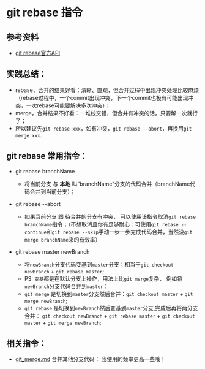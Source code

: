 # git rebase 指令

## 参考资料
* [git rebase官方API](https://git-scm.com/docs/git-rebase)

## 实践总结：
* rebase，合并的结果好看：清晰、直观，但合并过程中出现冲突处理比较麻烦（rebase过程中，一个commit出现冲突，下一个commit也极有可能出现冲突，一次rebase可能要解决多次冲突）；
* merge，合并结果不好看：一堆线交错，但合并有冲突的话，只要解一次就行了；
* 所以建议先`git rebase xxx`，如有冲突，`git rebase --abort`，再换用`git merge xxx`.

## git rebase 常用指令：
* git rebase branchName
	* 将当前分支 与 **本地** 叫“branchName”分支的代码合并（branchName代码合并到当前分支）；

* git rebase --abort
	* 如果当前分支 跟 待合并的分支有冲突， 可以使用该指令取消`git rebase branchName`指令；（不想取消且你有足够耐心：可使用`git rebase --continue`和`git rebase --skip`手动一步一步完成代码合并，当然没`git merge branchName`来的有效率）

* git rebase master newBranch
	* 将`newBranch`分支代码变基到`master`分支；相当于`git checkout newBranch` + `git rebase master`;
	* PS: `变基`都是在默认分支上操作，用法上比`git merge`复杂， 例如将`newBranch`分支代码合并到`master`；
	* `git merge` 是切换到`master`分支然后合并：`git checkout master` + `git merge newBranch`;
	* `git rebase` 是切换到`newBranch`然后变基到`master`分支,完成后再将两分支合并： `git checkout newBranch` + `git rebase master` + `git checkout master` + `git merge newBranch`;

## 相关指令：
* [git_merge.md](https://github.com/wteam-xq/testGit/blob/master/learn_log/git_merge.md) 合并其他分支代码： 我使用的频率更高一些哦！
